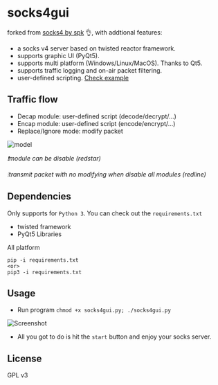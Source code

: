 # socks4gui

forked from [socks4 by spk](https://github.com/superkhung/socks4) 👌, with addtional features:

- a socks v4 server based on twisted reactor framework.
- supports graphic UI (PyQt5).
- supports multi platform (Windows/Linux/MacOS). Thanks to Qt5.
- supports traffic logging and on-air packet filtering.
- user-defined scripting. [Check example](/scripts)

## Traffic flow

- Decap module: user-defined script (decode/decrypt/...)
- Encap module: user-defined script (encode/encrypt/...)
- Replace/Ignore mode: modify packet

![model](https://github.com/trichimtrich/socks4gui/blob/master/img/model.png?raw=true)

*❗module can be disable (redstar)*

*❕transmit packet with no modifying when disable all modules (redline)*

## Dependencies

Only supports for `Python 3`. You can check out the `requirements.txt`
- twisted framework
- PyQt5 Libraries

All platform 
```
pip -i requirements.txt
<or>
pip3 -i requirements.txt
```

## Usage

- Run program `chmod +x socks4gui.py; ./socks4gui.py`

![Screenshot](https://github.com/trichimtrich/socks4gui/blob/master/img/screenshot.png?raw=true)

- All you got to do is hit the `start` button and enjoy your socks server.

## License

GPL v3